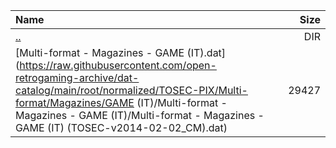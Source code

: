 |Name|Size|
|:---|---:|
|[..](../index.html)|DIR|
|[Multi-format - Magazines - GAME (IT).dat](https://raw.githubusercontent.com/open-retrogaming-archive/dat-catalog/main/root/normalized/TOSEC-PIX/Multi-format/Magazines/GAME (IT)/Multi-format - Magazines - GAME (IT)/Multi-format - Magazines - GAME (IT) (TOSEC-v2014-02-02_CM).dat)|29427|
